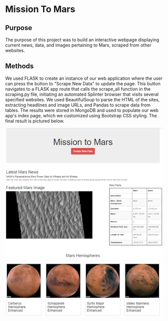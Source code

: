 # Mission To Mars

## Purpose

The purpose of this project was to build an interactive webpage displaying current news, data, and images pertaining to Mars, scraped from other websites. 

## Methods

We used FLASK to create an instance of our web application where the user can press the button to "Scrape New Data" to update the page. This button navigates to a FLASK app route that calls the scrape_all function in the scraping.py file, initiating an automated Splinter browser that visits several specified websites. We used BeautifulSoup to parse the HTML of the sites, extracting headlines and image URLs, and Pandas to scrape data from tables. The results were stored in MongoDB and used to populate our web app's index page, which we customized using Bootstrap CSS styling. The final result is pictured below.

![index.PNG](index.PNG)
